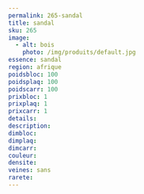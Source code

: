 ```yaml
---
permalink: 265-sandal
title: sandal
sku: 265
image: 
  - alt: bois
    photo: /img/produits/default.jpg
essence: sandal
region: afrique
poidsbloc: 100
poidsplaq: 100
poidscarr: 100
prixbloc: 1
prixplaq: 1
prixcarr: 1
details: 
description: 
dimbloc: 
dimplaq: 
dimcarr: 
couleur: 
densite: 
veines: sans
rarete: 
---
```

